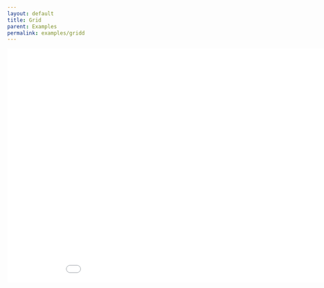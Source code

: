 ```yaml
--- 
layout: default
title: Grid
parent: Examples
permalink: examples/gridd
---
```


<iframe id="" src="Grid/" name="" width="960" height="540" frameborder="0" marginheight="0" scrolling="no"></iframe>